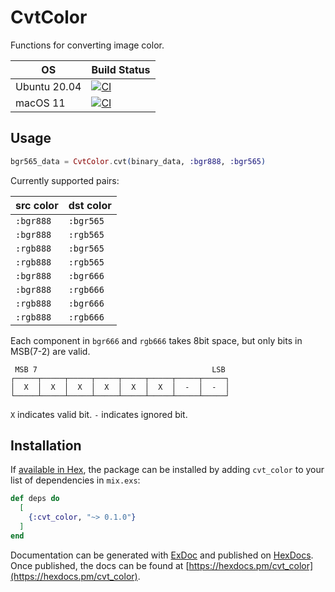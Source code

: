 # CvtColor

Functions for converting image color.

| OS               | Build Status |
|------------------|--------------|
| Ubuntu 20.04     | [![CI](https://github.com/cocoa-xu/cvt_color/actions/workflows/linux-build.yml/badge.svg)](https://github.com/cocoa-xu/cvt_color/actions/workflows/linux-build.yml) |
| macOS 11         | [![CI](https://github.com/cocoa-xu/cvt_color/actions/workflows/macos-build.yml/badge.svg)](https://github.com/cocoa-xu/cvt_color/actions/workflows/macos-build.yml) |

## Usage

```elixir
bgr565_data = CvtColor.cvt(binary_data, :bgr888, :bgr565)
```

Currently supported pairs:

| src color | dst color |
|-----------|-----------|
| `:bgr888` | `:bgr565` |
| `:bgr888` | `:rgb565` |
| `:rgb888` | `:bgr565` |
| `:rgb888` | `:rgb565` |
| `:bgr888` | `:bgr666` |
| `:bgr888` | `:rgb666` |
| `:rgb888` | `:bgr666` |
| `:rgb888` | `:rgb666` |

Each component in `bgr666` and `rgb666` takes 8bit space, but only bits in MSB(7-2) are valid. 

```
 MSB 7                                       LSB
┌─────┬─────┬─────┬─────┬─────┬─────┬─────┬─────┐
│  X  │  X  │  X  │  X  │  X  │  X  │  -  │  -  │
└─────┴─────┴─────┴─────┴─────┴─────┴─────┴─────┘
```

`X` indicates valid bit. `-` indicates ignored bit. 

## Installation

If [available in Hex](https://hex.pm/docs/publish), the package can be installed
by adding `cvt_color` to your list of dependencies in `mix.exs`:

```elixir
def deps do
  [
    {:cvt_color, "~> 0.1.0"}
  ]
end
```

Documentation can be generated with [ExDoc](https://github.com/elixir-lang/ex_doc)
and published on [HexDocs](https://hexdocs.pm). Once published, the docs can
be found at [https://hexdocs.pm/cvt_color](https://hexdocs.pm/cvt_color).

